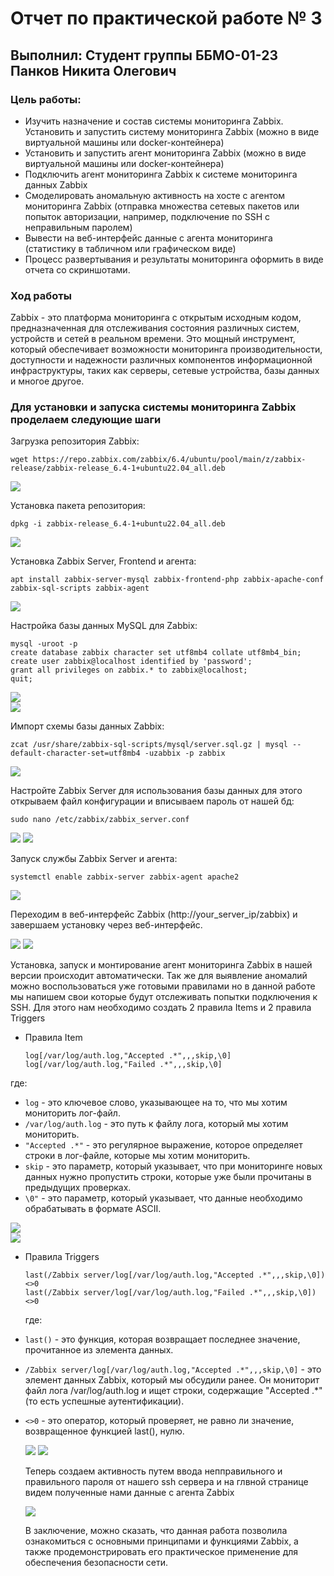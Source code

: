 # Отчет по практической работе № 3
## Выполнил: Студент группы ББМО-01-23 Панков Никита Олегович

### Цель работы:
- Изучить назначение и состав системы мониторинга Zabbix. Установить и запустить систему мониторинга Zabbix (можно в виде виртуальной машины или docker-контейнера)
- Установить и запустить агент мониторинга Zabbix (можно в виде виртуальной машины или docker-контейнера)
- Подключить агент мониторинга Zabbix к системе мониторинга данных Zabbix
- Смоделировать аномальную активность на хосте с агентом мониторинга Zabbix (отправка множества сетевых пакетов или попыток авторизации, например, подключение по SSH с неправильным паролем)
- Вывести на веб-интерфейс данные с агента мониторинга (статистику в табличном или графическом виде)
- Процесс развертывания и результаты мониторинга оформить в виде отчета со скриншотами. 

### Ход работы

Zabbix - это платформа мониторинга с открытым исходным кодом, предназначенная для отслеживания состояния различных систем, устройств и сетей в реальном времени. Это мощный инструмент, который обеспечивает возможности мониторинга производительности, доступности и надежности различных компонентов информационной инфраструктуры, таких как серверы, сетевые устройства, базы данных и многое другое.  

### Для установки и запуска системы мониторинга Zabbix проделаем следующие шаги  

  Загрузка репозитория Zabbix:  

    wget https://repo.zabbix.com/zabbix/6.4/ubuntu/pool/main/z/zabbix-release/zabbix-release_6.4-1+ubuntu22.04_all.deb  

  ![](https://i.imgur.com/ObDeCGi.png)

  Установка пакета репозитория:  

    dpkg -i zabbix-release_6.4-1+ubuntu22.04_all.deb  

  ![](https://i.imgur.com/jVCyDaF.png)  

  Установка Zabbix Server, Frontend и агента:  

    apt install zabbix-server-mysql zabbix-frontend-php zabbix-apache-conf zabbix-sql-scripts zabbix-agent  

  ![](https://i.imgur.com/yMxk9JM.png)  

  Настройка базы данных MySQL для Zabbix: 

    mysql -uroot -p  
    create database zabbix character set utf8mb4 collate utf8mb4_bin;
    create user zabbix@localhost identified by 'password';
    grant all privileges on zabbix.* to zabbix@localhost;  
    quit;
![](https://i.imgur.com/VSUh6KE.png)  
![](https://i.imgur.com/TSUsS1s.png)  

  Импорт схемы базы данных Zabbix:  

    zcat /usr/share/zabbix-sql-scripts/mysql/server.sql.gz | mysql --default-character-set=utf8mb4 -uzabbix -p zabbix  

  ![](https://i.imgur.com/3sfhdfE.png)  

  Настройте Zabbix Server для использования базы данных для этого открываем файл конфигурации и вписываем пароль от нашей бд:  

    sudo nano /etc/zabbix/zabbix_server.conf  

  ![](https://i.imgur.com/UXzK4mg.png)
  ![](https://i.imgur.com/VvUNEDn.png)  

  Запуск службы Zabbix Server и агента:

    systemctl enable zabbix-server zabbix-agent apache2  

  ![](https://i.imgur.com/soF0sXt.png)  

  Переходим в веб-интерфейс Zabbix (http://your_server_ip/zabbix) и завершаем установку через веб-интерфейс. 

  ![](https://i.imgur.com/qEp86nR.png)
  ![](https://i.imgur.com/6kaxrvG.png)  

  Установка, запуск и монтирование агент мониторинга Zabbix в нашей версии происходит автоматически. Так же для выявление аномалий можно воспользоваться уже готовыми правилами но в данной работе мы напишем свои которые будут отслеживать попытки подключения к SSH. Для этого нам необходимо создать 2 правила Items и 2 правила Triggers  

  - Правила Item  

        log[/var/log/auth.log,"Accepted .*",,,skip,\0]  
        log[/var/log/auth.log,"Failed .*",,,skip,\0]

где:  
- `log` - это ключевое слово, указывающее на то, что мы хотим мониторить лог-файл.
- `/var/log/auth.log` - это путь к файлу лога, который мы хотим мониторить.
- `"Accepted .*"` - это регулярное выражение, которое определяет строки в лог-файле, которые мы хотим мониторить.
- `skip` - это параметр, который указывает, что при мониторинге новых данных нужно пропустить строки, которые уже были прочитаны в предыдущих проверках.
- `\0"` - это параметр, который указывает, что данные необходимо обрабатывать в формате ASCII.

![](https://i.imgur.com/S9Yxek6.png)  
![](https://i.imgur.com/EkaJ1TP.png)  

  - Правила Triggers  

        last(/Zabbix server/log[/var/log/auth.log,"Accepted .*",,,skip,\0])<>0  
        last(/Zabbix server/log[/var/log/auth.log,"Failed .*",,,skip,\0])<>0

    где:  
- `last()` - это функция, которая возвращает последнее значение, прочитанное из элемента данных.
- `/Zabbix server/log[/var/log/auth.log,"Accepted .*",,,skip,\0]` - это элемент данных Zabbix, который мы обсудили ранее. Он мониторит файл лога /var/log/auth.log и ищет строки, содержащие "Accepted .*" (то есть успешные аутентификации).
- `<>0` - это оператор, который проверяет, не равно ли значение, возвращенное функцией last(), нулю.

  ![](https://i.imgur.com/QXM8fbe.png)
  ![](https://i.imgur.com/7eole80.png)

  Теперь создаем активность путем ввода непправильного и правильного пароля от нашего ssh сервера и на глвной странице видем полученные нами данные с агента Zabbix

  ![](https://i.imgur.com/XVp1go7.png)

  В заключение, можно сказать, что данная работа позволила ознакомиться с основными принципами и функциями Zabbix, а также продемонстрировать его практическое применение для обеспечения безопасности сети.
